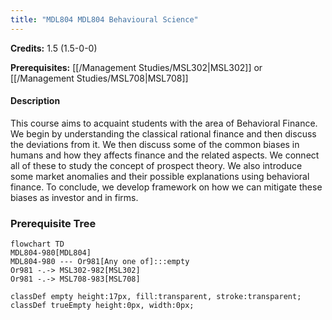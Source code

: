 ```yaml
---
title: "MDL804 MDL804 Behavioural Science"
---
```

**Credits:** 1.5 (1.5-0-0)

**Prerequisites:** [[/Management Studies/MSL302|MSL302]] or [[/Management Studies/MSL708|MSL708]]

#### Description
This course aims to acquaint students with the area of Behavioral Finance. We begin by understanding the classical rational finance and then discuss the deviations from it. We then discuss some of the common biases in humans and how they affects finance and the related aspects. We connect all of these to study the concept of prospect theory. We also introduce some market anomalies and their possible explanations using behavioral finance. To conclude, we develop framework on how we can mitigate these biases as investor and in firms.

### Prerequisite Tree

```mermaid
flowchart TD
MDL804-980[MDL804]
MDL804-980 --- Or981[Any one of]:::empty
Or981 -.-> MSL302-982[MSL302]
Or981 -.-> MSL708-983[MSL708]

classDef empty height:17px, fill:transparent, stroke:transparent;
classDef trueEmpty height:0px, width:0px;
```
